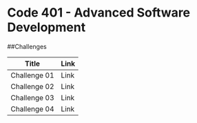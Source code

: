# Code 401 - Advanced Software Development
##Challenges


| Title  | Link |
| --- | ----------- |
| Challenge 01 | Link |
| Challenge 02 | Link |
| Challenge 03 | Link |
| Challenge 04 | Link |

